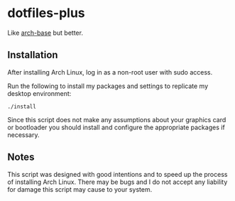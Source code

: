 # dotfiles-plus

Like [arch-base](https://github.com/nrobinson2000/arch-base) but better.

## Installation

After installing Arch Linux, log in as a non-root user with sudo access.

Run the following to install my packages and settings to replicate my desktop environment:

```
./install
```

Since this script does not make any assumptions about your graphics card or
bootloader you should install and configure the appropriate packages if
necessary.


## Notes

This script was designed with good intentions and to speed up the process of
installing Arch Linux. There may be bugs and I do not accept any liability for
damage this script may cause to your system.

